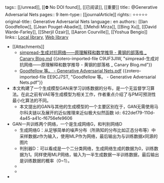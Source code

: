 tags:: [[/unread]], [[⛔ No DOI found]], [[已阅读]], [[重要]]
title:: @Generative Adversarial Nets
pages:: 9
item-type:: [[journalArticle]]
rights:: ⭐⭐⭐⭐⭐
original-title:: Generative Adversarial Nets
language:: en
authors:: [[Ian Goodfellow]], [[Jean Pouget-Abadie]], [[Mehdi Mirza]], [[Bing Xu]], [[David Warde-Farley]], [[Sherjil Ozair]], [[Aaron Courville]], [[Yoshua Bengio]]
links:: [Local library](zotero://select/library/items/4VKWL8QI), [Web library](https://www.zotero.org/users/8746250/items/4VKWL8QI)

- [[Attachments]]
	- [simpread-生成对抗网络——原理解释和数学推导 - 黄钢的部落格 _ Canary Blog.md](zotero://select/library/items/C9UF3JIW) {{zotero-imported-file C9UF3JIW, "simpread-生成对抗网络——原理解释和数学推导 - 黄钢的部落格 _ Canary Blog.md"}}
	- [Goodfellow 等。 - Generative Adversarial Nets.pdf](zotero://select/library/items/EE9CJ7ST) {{zotero-imported-file EE9CJ7ST, "Goodfellow 等。 - Generative Adversarial Nets.pdf"}}
- 本文构建了一个生成模型GAN来学习训练数据的分布，是一个无监督学习算法。在此之前有VAE等生成模型为相关工作，作者重点介绍了与PM可预测性最小化算法的不同。
	- 本文提出的GAN与其他的生成模型的一个主要区别在于，GAN无需使用马尔科夫链以及展开的近似推理来近似极大似然函数
	  id:: 622def79-110d-4a45-a41c-f6756efe9606
- GAN一共训练两个网络，一个是生成网络G，和判别网络D
	- 生成网络G：从足够简单的噪声分布（所熟知的分布比如正态分布等）中采样数据$z$作为输入，使用MLP作为网络，最后输出为与训练数据$x$同源的图片
	- 判别器D：可以看成是一个二分类网络，生成网络生成的数据为0，训练数据为1。同样使用MLP网络，输入为一半生成数据一半训练数据，最后输出是训练数据的概率（0~1）。
	-
	-
-